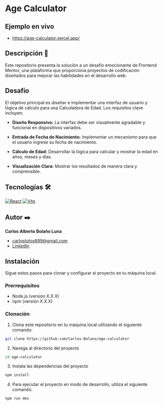 # Age Calculator
<!-- ![Imagen del proyecto](https://github.com/timmyandersonpro/kata_pixar/blob/main/assets/ele_trailer.jpg?raw=true) -->

## Ejemplo en vivo
- https://age-calculator.vercel.app/

## Descripción 📑
Este repositorio presenta la solución a un desafío emocionante de Frontend Mentor, una plataforma que proporciona proyectos de codificación diseñados para mejorar las habilidades en el desarrollo web.

## Desafío

El objetivo principal es diseñar e implementar una interfaz de usuario y lógica de cálculo para una Calculadora de Edad. Los requisitos clave incluyen:

- **Diseño Responsivo:** La interfaz debe ser visualmente agradable y funcional en dispositivos variados.
  
- **Entrada de Fecha de Nacimiento:** Implementar un mecanismo para que el usuario ingrese su fecha de nacimiento.

- **Cálculo de Edad:** Desarrollar la lógica para calcular y mostrar la edad en años, meses y días.

- **Visualización Clara:** Mostrar los resultados de manera clara y comprensible.

##
## Tecnologías 🛠
<!-- Iconos sacados de: https://github.com/hendrasob/badges/blob/master/README.md y https://github.com/alexandresanlim/Badges4-README.md-Profile -->
[![React](https://img.shields.io/badge/React-61DAFB?style=for-the-badge&logo=react&logoColor=black)](https://reactjs.org/)
[![Vite](https://img.shields.io/badge/Vite-646CFF?style=for-the-badge&logo=vite&logoColor=white)](https://vitejs.dev/)

## Autor ✒️
**Carlos Alberto Bolaño Luna**

* [carlostutos899@gmail.com](carlostutos899@gmail.com)
* [LinkedIn](https://www.linkedin.com/in/carlos-bola%C3%B1o-716926191/)
<!-- * [Porfolio web](https://tu-dominio.com/) -->

## Instalación 
Sigue estos pasos para clonar y configurar el proyecto en tu máquina local.

### Prerrequisitos

- Node.js (versión X.X.X)
- npm (versión X.X.X)

### Clonación

1. Clona este repositorio en tu máquina local utilizando el siguiente comando:

```bash
git clone https://github.com/Carlos-Bolano/age-calculator
```

2. Navega al directorio del proyecto
 ```bash
cd age-calculator
   ```

3. Instala las dependencias del proyecto
```bash
npm install
   ```

4. Para ejecutar el proyecto en modo de desarrollo, utiliza el siguiente comando:
```bash
npm run dev
   ```
 
